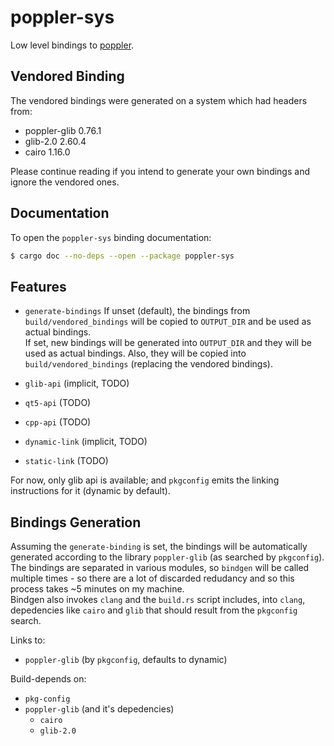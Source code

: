 # poppler-sys

Low level bindings to [poppler](https://gitlab.freedesktop.org/poppler/poppler).

## Vendored Binding

The vendored bindings were generated on a system which had headers from:
- poppler-glib 0.76.1
- glib-2.0 2.60.4
- cairo 1.16.0

Please continue reading if you intend to generate your own bindings and ignore the vendored ones.

## Documentation

To open the `poppler-sys` binding documentation:
```bash
$ cargo doc --no-deps --open --package poppler-sys
```

## Features

- `generate-bindings`
    If unset (default), the bindings from `build/vendored_bindings` will be copied to `OUTPUT_DIR` and be used as actual bindings.  
    If set, new bindings will be generated into `OUTPUT_DIR` and they will be used as actual bindings. Also, they will be copied into `build/vendored_bindings` (replacing the vendored bindings).
- `glib-api` (implicit, TODO)
- `qt5-api` (TODO)
- `cpp-api` (TODO)

- `dynamic-link` (implicit, TODO)
- `static-link` (TODO)

For now, only glib api is available; and `pkgconfig` emits the linking instructions for it (dynamic by default).

## Bindings Generation

Assuming the `generate-binding` is set, the bindings will be automatically generated according to the library `poppler-glib` (as searched by `pkgconfig`).  
The bindings are separated in various modules, so `bindgen` will be called multiple times - so there are a lot of discarded redudancy and so this process takes ~5 minutes on my machine.  
Bindgen also invokes `clang` and the `build.rs` script includes, into `clang`,  depedencies like `cairo` and `glib` that should result from the `pkgconfig` search.

Links to:
- `poppler-glib` (by `pkgconfig`, defaults to dynamic)

Build-depends on:
- `pkg-config`
- `poppler-glib` (and it's depedencies)
    - `cairo`
    - `glib-2.0`
